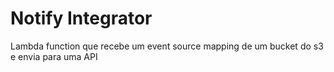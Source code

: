 # Notify Integrator

Lambda function que recebe um event source mapping de um bucket do s3 e envia para uma API
